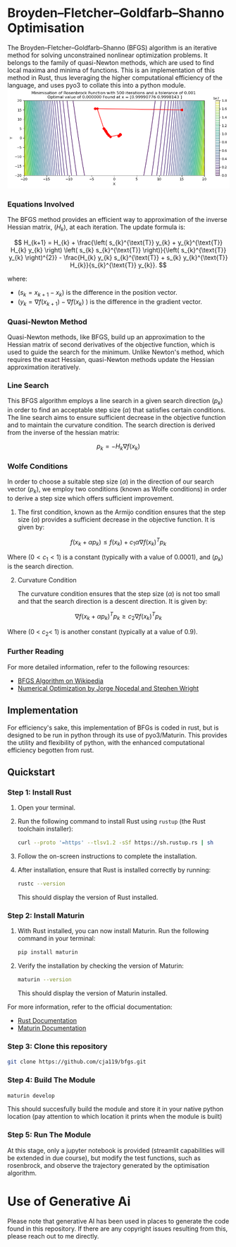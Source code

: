#  Broyden–Fletcher–Goldfarb–Shanno Optimisation

The Broyden–Fletcher–Goldfarb–Shanno (BFGS) algorithm is an iterative method for solving unconstrained nonlinear optimization problems. It belongs to the family of quasi-Newton methods, which are used to find local maxima and minima of functions. This is an implementation of this method in Rust, thus leveraging the higher computational efficiency of the language, and uses pyo3 to collate this into a python module.
![Sample Solve](SampleRosenbrock.png)
### Equations Involved

The BFGS method provides an efficient way to approximation of the inverse Hessian matrix, \($H_k$\), at each iteration. The update formula is:

$$
H_{k+1} = H_{k} + \frac{\left( s_{k}^{\text{T}} y_{k} + y_{k}^{\text{T}} H_{k} y_{k} \right) \left( s_{k} s_{k}^{\text{T}} \right)}{\left( s_{k}^{\text{T}} y_{k} \right)^{2}} - \frac{H_{k} y_{k} s_{k}^{\text{T}} + s_{k} y_{k}^{\text{T}} H_{k}}{s_{k}^{\text{T}} y_{k}}.
$$

where:
- \($s_k = x_{k+1} - x_k$\) is the difference in the position vector.
- \($y_k = \nabla f(x_{k+1}) - \nabla f(x_k)$ \) is the difference in the gradient vector.

### Quasi-Newton Method

Quasi-Newton methods, like BFGS, build up an approximation to the Hessian matrix of second derivatives of the objective function, which is used to guide the search for the minimum. Unlike Newton's method, which requires the exact Hessian, quasi-Newton methods update the Hessian approximation iteratively.

### Line Search

This BFGS algorithm employs a line search in a given search direction \($p_k$\) in order to find an acceptable step size \($\alpha$\) that satisfies certain conditions. The line search aims to ensure sufficient decrease in the objective function and to maintain the curvature condition. The search direction is derived from the inverse of the hessian matrix:

$$
p_k = - H_k \nabla f(x_{k})
$$

### Wolfe Conditions
In order to choose a suitable step size \($\alpha$\) in the direction of our search vector \($p_k$\), we employ two conditions (known as Wolfe conditions) in order to derive a step size which offers sufficient improvement.


1. The first condition, known as the Armijo condition ensures that the step size \($\alpha$\) provides a sufficient decrease in the objective function. It is given by:

$$
f(x_k + \alpha p_k) \leq f(x_k) + c_1 \alpha \nabla f(x_k)^T p_k 
$$

Where \($0 < c_1 < 1$\) is a constant (typically with a value of 0.0001), and \($p_k$\) is the search direction.

2. Curvature Condition
    
    The curvature condition ensures that the step size \($\alpha$\) is not too small and that the search direction is a descent direction. It is given by:
    
$$
\nabla f(x_k + \alpha p_k)^T p_k \geq c_2 \nabla f(x_k)^T p_k 
$$
    
Where \(0 < $c_2 <$ 1\) is another constant (typically at a value of 0.9).

### Further Reading


For more detailed information, refer to the following resources:
- [BFGS Algorithm on Wikipedia](https://en.wikipedia.org/wiki/BFGS_method)
- [Numerical Optimization by Jorge Nocedal and Stephen Wright](https://www.springer.com/gp/book/9780387303031)

## Implementation

For efficiency's sake, this implementation of BFGs is coded in rust, but is designed to be run in python through its use of pyo3/Maturin. This provides the utility and flexibility of python, with the enhanced computational efficiency begotten from rust.

## Quickstart

### Step 1: Install Rust

1. Open your terminal.
2. Run the following command to install Rust using `rustup` (the Rust toolchain installer):

    ```sh
    curl --proto '=https' --tlsv1.2 -sSf https://sh.rustup.rs | sh
    ```

3. Follow the on-screen instructions to complete the installation.
4. After installation, ensure that Rust is installed correctly by running:

    ```sh
    rustc --version
    ```

    This should display the version of Rust installed.

### Step 2: Install Maturin

1. With Rust installed, you can now install Maturin. Run the following command in your terminal:

    ```sh
    pip install maturin
    ```

2. Verify the installation by checking the version of Maturin:

    ```sh
    maturin --version
    ```

    This should display the version of Maturin installed.

For more information, refer to the official documentation:
- [Rust Documentation](https://www.rust-lang.org/learn)
- [Maturin Documentation](https://maturin.rs/)

### Step 3: Clone this repository
```sh
git clone https://github.com/cja119/bfgs.git
```
### Step 4: Build The Module

```sh
maturin develop
```

This should succesfully build the module and store it in your native python location (pay attention to which location it prints when the module is built)

### Step 5: Run The Module

At this stage, only a jupyter notebook is provided (streamlit capabilities will be extended in due course), but modify the test functions, such as rosenbrock, and observe the trajectory generated by the optimisation algorithm.

# Use of Generative Ai

Please note that generative AI has been used in places to generate the code found in this repository. If there are any copyright issues resulting from this, please reach out to me directly.
